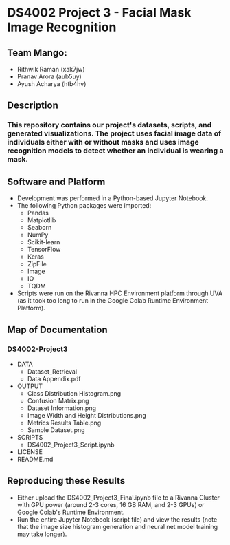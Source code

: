 # DS4002 Project 3 - Facial Mask Image Recognition

## Team Mango:
* Rithwik Raman (xak7jw)
* Pranav Arora (aub5uy)
* Ayush Acharya (htb4hv)

## Description
### This repository contains our project's datasets, scripts, and generated visualizations. The project uses facial image data of individuals either with or without masks and uses image recognition models to detect whether an individual is wearing a mask. 


## Software and Platform
* Development was performed in a Python-based Jupyter Notebook.
* The following Python packages were imported:
  * Pandas
  * Matplotlib
  * Seaborn
  * NumPy
  * Scikit-learn
  * TensorFlow
  * Keras
  * ZipFile
  * Image
  * IO
  * TQDM
* Scripts were run on the Rivanna HPC Environment platform through UVA (as it took too long to run in the Google Colab Runtime Environment Platform).

## Map of Documentation
### DS4002-Project3
* DATA
  * Dataset_Retrieval
  * Data Appendix.pdf
* OUTPUT
  * Class Distribution Histogram.png
  * Confusion Matrix.png
  * Dataset Information.png
  * Image Width and Height Distributions.png
  * Metrics Results Table.png
  * Sample Dataset.png
* SCRIPTS
  * DS4002_Project3_Script.ipynb
* LICENSE
* README.md

## Reproducing these Results
* Either upload the DS4002_Project3_Final.ipynb file to a Rivanna Cluster with GPU power (around 2-3 cores, 16 GB RAM, and 2-3 GPUs) or Google Colab's Runtime Environment.
* Run the entire Jupyter Notebook (script file) and view the results (note that the image size histogram generation and neural net model training may take longer).
